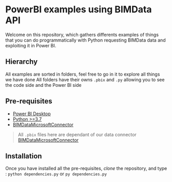 # PowerBI examples using BIMData API

Welcome on this repository, which gathers differents examples of things that you can do programmatically with Python requesting BIMData data and exploiting it in Power BI.

## Hierarchy

All examples are sorted in folders, feel free to go in it to explore all things we have done
All folders have their owns `.pbix` and `.py` allowing you to see the code side and the Power BI side

## Pre-requisites

* [Power BI Desktop](https://powerbi.microsoft.com/fr-fr/desktop/)
* [Python >=3.7](https://www.python.org/downloads/release/python-373/)
* [BIMDataMicrosoftConnector](https://github.com/bimdata/BIMDataMicrosoftConnector)

> All `.pbix` files here are dependant of our data connector [BIMDataMicrosoftConnector](https://github.com/bimdata/BIMDataMicrosoftConnector)

## Installation

Once you have installed all the pre-requisites, *clone* the repository, and type :
`python dependencies.py` or `py dependencies.py`
